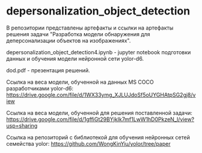 # depersonalization_object_detection

В репозитории представлены артефакты и ссылки на артефакты решения задачи "Разработка модели обнаружения для деперсонализации
объектов на изображениях".

depersonalization_object_detection4.ipynb - jupyter notebook подготовки данных и обучения модели нейронной сети yolor-d6.

dod.pdf - презентация решений.



Ссылка на веса модели, обученной на данных MS COCO разработчиками yolor-d6: https://drive.google.com/file/d/1WX33ymg_XJLUJdoSf5oUYGHAtpSG2gj8/view 

Ссылка на веса модели, обученной для решения поставленной задачи: https://drive.google.com/file/d/1gffiGt29BYjkIk7mf1LwW1hD0PkzeN_l/view?usp=sharing

Ссылка на репозиторий с библиотекой для обучения нейронных сетей семейства yolor: https://github.com/WongKinYiu/yolor/tree/paper
